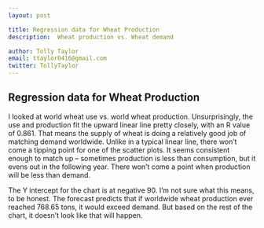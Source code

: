 ```yaml
---
layout: post

title: Regression data for Wheat Production
description:  Wheat production vs. Wheat demand

author: Tolly Taylor
email: ttaylor0416@gmail.com
twitter: TollyTaylor
---
```

## Regression data for Wheat Production

I looked at world wheat use vs. world wheat production. Unsurprisingly, the use and production fit the upward linear line pretty closely, with an R value of 0.861. That means the supply of wheat is doing a relatively good job of matching demand worldwide. Unlike in a typical linear line, there won’t come a tipping point for one of the scatter plots. It seems consistent enough to match up – sometimes production is less than consumption, but it evens out in the following year. There won’t come a point when production will be less than demand. 

The Y intercept for the chart is at negative 90. I’m not sure what this means, to be honest. The forecast predicts that if worldwide wheat production ever reached 768.65 tons, it would exceed demand. But based on the rest of the chart, it doesn’t look like that will happen. 
